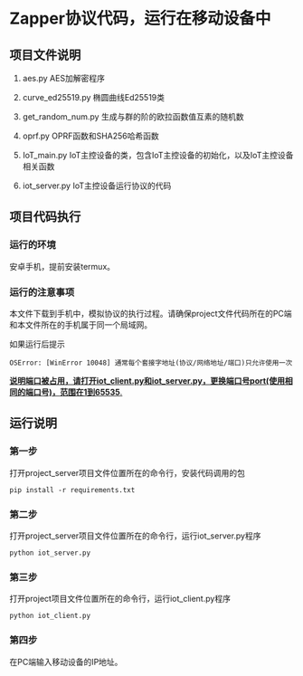 # Zapper协议代码，运行在移动设备中

## 项目文件说明

1. aes.py AES加解密程序

2. curve_ed25519.py 椭圆曲线Ed25519类

3. get_random_num.py 生成与群的阶的欧拉函数值互素的随机数

4. oprf.py OPRF函数和SHA256哈希函数

5. IoT_main.py IoT主控设备的类，包含IoT主控设备的初始化，以及IoT主控设备相关函数

6. iot_server.py IoT主控设备运行协议的代码

## 项目代码执行

### 运行的环境

安卓手机，提前安装termux。



### 运行的注意事项

本文件下载到手机中，模拟协议的执行过程。请确保project文件代码所在的PC端和本文件所在的手机属于同一个局域网。

如果运行后提示

```
OSError: [WinError 10048] 通常每个套接字地址(协议/网络地址/端口)只允许使用一次
```

<u>**说明端口被占用，请打开iot_client.py和iot_server.py，更换端口号port(使用相同的端口号)，范围在1到65535**.</u>

## 运行说明

### 第一步

打开project_server项目文件位置所在的命令行，安装代码调用的包

```
pip install -r requirements.txt
```

### 第二步

打开project_server项目文件位置所在的命令行，运行iot_server.py程序

```
python iot_server.py
```

### 第三步

打开project项目文件位置所在的命令行，运行iot_client.py程序

```
python iot_client.py
```

### 第四步

在PC端输入移动设备的IP地址。
